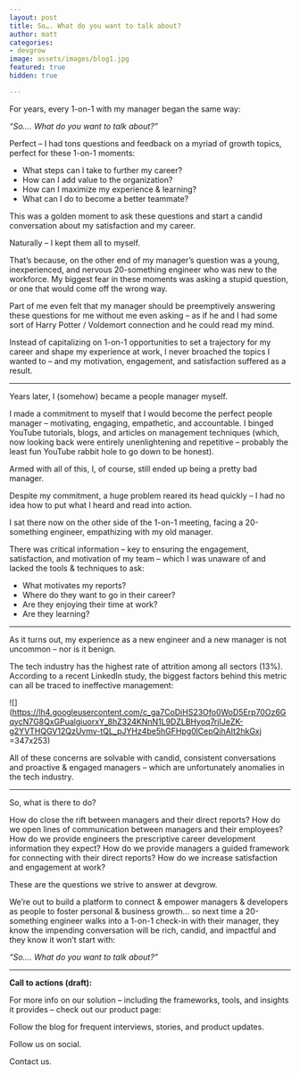 ```yaml
---
layout: post
title: So…. What do you want to talk about?
author: matt
categories:
- devgrow
image: assets/images/blog1.jpg
featured: true
hidden: true

---
```

For years, every 1-on-1 with my manager began the same way:

_“So…. What do you want to talk about?”_

Perfect – I had tons questions and feedback on a myriad of growth topics, perfect for these 1-on-1 moments:

* What steps can I take to further my career?
* How can I add value to the organization?
* How can I maximize my experience & learning?
* What can I do to become a better teammate?

This was a golden moment to ask these questions and start a candid conversation about my satisfaction and my career.

Naturally – I kept them all to myself.

That’s because, on the other end of my manager’s question was a young, inexperienced, and nervous 20-something engineer who was new to the workforce. My biggest fear in these moments was asking a stupid question, or one that would come off the wrong way.

Part of me even felt that my manager should be preemptively answering these questions for me without me even asking – as if he and I had some sort of Harry Potter / Voldemort connection and he could read my mind.

Instead of capitalizing on 1-on-1 opportunities to set a trajectory for my career and shape my experience at work, I never broached the topics I wanted to – and my motivation, engagement, and satisfaction suffered as a result.

____________________________________________________________________________

Years later, I (somehow) became a people manager myself.

I made a commitment to myself that I would become the perfect people manager – motivating, engaging, empathetic, and accountable. I binged YouTube tutorials, blogs, and articles on management techniques (which, now looking back were entirely unenlightening and repetitive – probably the least fun YouTube rabbit hole to go down to be honest).

Armed with all of this, I, of course, still ended up being a pretty bad manager.

Despite my commitment, a huge problem reared its head quickly – I had no idea how to put what I heard and read into action.

I sat there now on the other side of the 1-on-1 meeting, facing a 20-something engineer, empathizing with my old manager.

There was critical information – key to ensuring the engagement, satisfaction, and motivation of my team – which I was unaware of and lacked the tools & techniques to ask:

* What motivates my reports?
* Where do they want to go in their career?
* Are they enjoying their time at work?
* Are they learning?

____________________________________________________________________________

As it turns out, my experience as a new engineer and a new manager is not uncommon – nor is it benign.

The tech industry has the highest rate of attrition among all sectors (13%). According to a recent LinkedIn study, the biggest factors behind this metric can all be traced to ineffective management:

![](https://lh4.googleusercontent.com/c_ga7CoDiHS23Ofo0WoD5Erp70Oz6GqycN7G8QxGPualgiuorxY_8hZ324KNnN1L9DZLBHyoq7rjIJeZK-g2YVTHQGV12QzUvmv-tQL_pJYHz4be5hGFHpg0lCepQihAIt2hkGxj =347x253)

All of these concerns are solvable with candid, consistent conversations and proactive & engaged managers – which are unfortunately anomalies in the tech industry.

____________________________________________________________________________

So, what is there to do?

How do close the rift between managers and their direct reports? How do we open lines of communication between managers and their employees? How do we provide engineers the prescriptive career development information they expect? How do we provide managers a guided framework for connecting with their direct reports? How do we increase satisfaction and engagement at work?

These are the questions we strive to answer at devgrow.

We’re out to build a platform to connect & empower managers & developers as people to foster personal & business growth… so next time a 20-something engineer walks into a 1-on-1 check-in with their manager, they know the impending conversation will be rich, candid, and impactful and they know it won’t start with:

_“So…. What do you want to talk about?”_

___________________________________________________________________________

**Call to actions (draft):**

For more info on our solution – including the frameworks, tools, and insights it provides – check out our product page:

Follow the blog for frequent interviews, stories, and product updates.

Follow us on social.

Contact us.